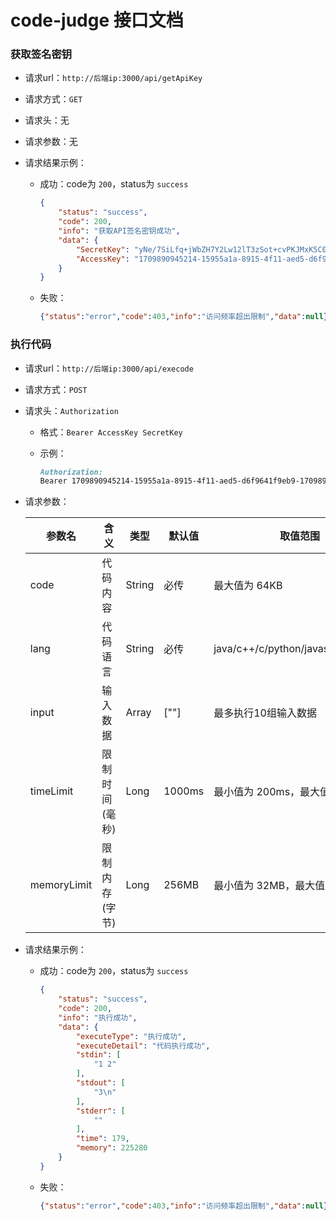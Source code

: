 # code-judge 接口文档

### 获取签名密钥

- 请求url：`http://后端ip:3000/api/getApiKey`

- 请求方式：`GET`

- 请求头：无

- 请求参数：无

- 请求结果示例：

  - 成功：code为 `200`，status为 `success`

    ```json
    {
        "status": "success",
        "code": 200,
        "info": "获取API签名密钥成功",
        "data": {
            "SecretKey": "yNe/7SiLfq+jWbZH7Y2Lw12lT3zSot+cvPKJMxK5C0/PdmIsTgDQ1366A7H/iqF488Ty62DawVNyGsyyAHX/vtpYK+rC1zA/qq6aDLXLnnI=",
            "AccessKey": "1709890945214-15955a1a-8915-4f11-aed5-d6f9641f9eb9-1709894545214"
        }
    }
    ```

  - 失败：

    ```json
    {"status":"error","code":403,"info":"访问频率超出限制","data":null}
    ```

### 执行代码

- 请求url：`http://后端ip:3000/api/execode`

- 请求方式：`POST`

- 请求头：`Authorization`

  - 格式：`Bearer AccessKey SecretKey`

  - 示例：

    ```markdown
    Authorization:
    Bearer 1709890945214-15955a1a-8915-4f11-aed5-d6f9641f9eb9-1709894545214 yNe/7SiLfq+jWbZH7Y2Lw12lT3zSot+cvPKJMxK5C0/PdmIsTgDQ1366A7H/iqF488Ty62DawVNyGsyyAHX/vtpYK+rC1zA/qq6aDLXLnnI=
    ```

- 请求参数：

  | 参数名      | 含义            | 类型   | 默认值 | 取值范围                            |
  | ----------- | --------------- | ------ | ------ | ----------------------------------- |
  | code        | 代码内容        | String | 必传   | 最大值为 64KB                       |
  | lang        | 代码语言        | String | 必传   | java/c++/c/python/javascript/golang |
  | input       | 输入数据        | Array  | [""]   | 最多执行10组输入数据                |
  | timeLimit   | 限制时间 (毫秒) | Long   | 1000ms | 最小值为 200ms，最大值为 5000ms     |
  | memoryLimit | 限制内存 (字节) | Long   | 256MB  | 最小值为 32MB，最大值为 512MB       |

- 请求结果示例：

  - 成功：code为 `200`，status为 `success`

    ```json
    {
        "status": "success",
        "code": 200,
        "info": "执行成功",
        "data": {
            "executeType": "执行成功",
            "executeDetail": "代码执行成功",
            "stdin": [
                "1 2"
            ],
            "stdout": [
                "3\n"
            ],
            "stderr": [
                ""
            ],
            "time": 179,
            "memory": 225280
        }
    }
    ```

  - 失败：

    ```json
    {"status":"error","code":403,"info":"访问频率超出限制","data":null}
    ```
